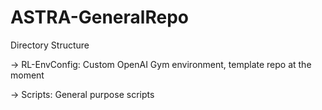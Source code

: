 # ASTRA-GeneralRepo

Directory Structure

-> RL-EnvConfig: Custom OpenAI Gym environment, template repo at the moment

-> Scripts: General purpose scripts